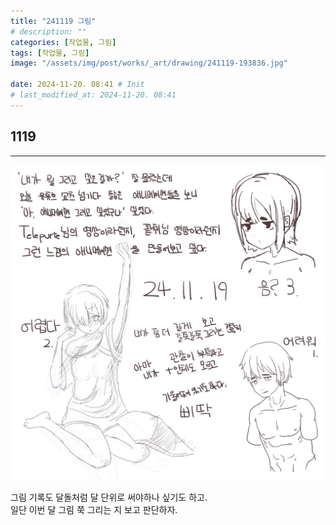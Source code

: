 ```yaml
---
title: "241119 그림"
# description: ""
categories: [작업물, 그림]
tags: [작업물, 그림]
image: "/assets/img/post/works/_art/drawing/241119-193836.jpg"

date: 2024-11-20. 08:41 # Init
# last_modified_at: 2024-11-20. 08:41
---
```


## 1119

---

![241119-193836](/assets/img/post/works/_art/drawing/241119-193836.jpg)

그림 기록도 달돌처럼 달 단위로 써야하나 싶기도 하고.  
일단 이번 달 그림 쭉 그리는 지 보고 판단하자.  
